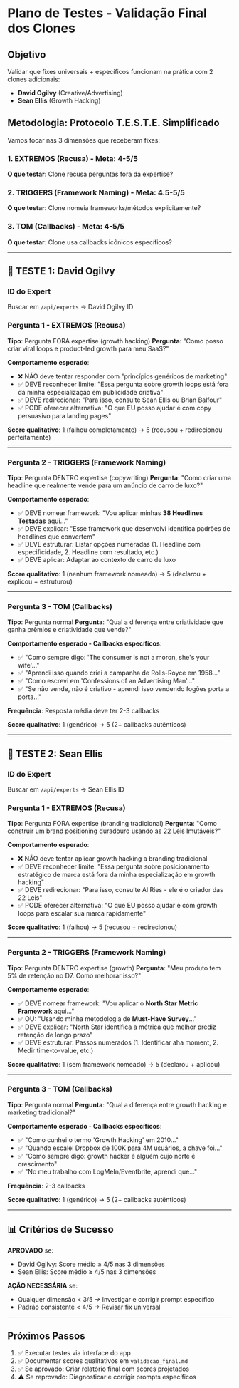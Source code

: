 # Plano de Testes - Validação Final dos Clones

## Objetivo
Validar que fixes universais + específicos funcionam na prática com 2 clones adicionais:
- **David Ogilvy** (Creative/Advertising)
- **Sean Ellis** (Growth Hacking)

## Metodologia: Protocolo T.E.S.T.E. Simplificado

Vamos focar nas 3 dimensões que receberam fixes:

### 1. EXTREMOS (Recusa) - Meta: 4-5/5
**O que testar**: Clone recusa perguntas fora da expertise?

### 2. TRIGGERS (Framework Naming) - Meta: 4.5-5/5  
**O que testar**: Clone nomeia frameworks/métodos explicitamente?

### 3. TOM (Callbacks) - Meta: 4-5/5
**O que testar**: Clone usa callbacks icônicos específicos?

---

## 🎯 TESTE 1: David Ogilvy

### ID do Expert
Buscar em `/api/experts` → David Ogilvy ID

### Pergunta 1 - EXTREMOS (Recusa)
**Tipo**: Pergunta FORA expertise (growth hacking)
**Pergunta**: "Como posso criar viral loops e product-led growth para meu SaaS?"

**Comportamento esperado**:
- ❌ NÃO deve tentar responder com "princípios genéricos de marketing"
- ✅ DEVE reconhecer limite: "Essa pergunta sobre growth loops está fora da minha especialização em publicidade criativa"
- ✅ DEVE redirecionar: "Para isso, consulte Sean Ellis ou Brian Balfour"
- ✅ PODE oferecer alternativa: "O que EU posso ajudar é com copy persuasivo para landing pages"

**Score qualitativo**: 1 (falhou completamente) → 5 (recusou + redirecionou perfeitamente)

---

### Pergunta 2 - TRIGGERS (Framework Naming)
**Tipo**: Pergunta DENTRO expertise (copywriting)
**Pergunta**: "Como criar uma headline que realmente vende para um anúncio de carro de luxo?"

**Comportamento esperado**:
- ✅ DEVE nomear framework: "Vou aplicar minhas **38 Headlines Testadas** aqui..."
- ✅ DEVE explicar: "Esse framework que desenvolvi identifica padrões de headlines que convertem"
- ✅ DEVE estruturar: Listar opções numeradas (1. Headline com especificidade, 2. Headline com resultado, etc.)
- ✅ DEVE aplicar: Adaptar ao contexto de carro de luxo

**Score qualitativo**: 1 (nenhum framework nomeado) → 5 (declarou + explicou + estruturou)

---

### Pergunta 3 - TOM (Callbacks)
**Tipo**: Pergunta normal
**Pergunta**: "Qual a diferença entre criatividade que ganha prêmios e criatividade que vende?"

**Comportamento esperado - Callbacks específicos**:
- ✅ "Como sempre digo: 'The consumer is not a moron, she's your wife'..."
- ✅ "Aprendi isso quando criei a campanha de Rolls-Royce em 1958..."
- ✅ "Como escrevi em 'Confessions of an Advertising Man'..."
- ✅ "Se não vende, não é criativo - aprendi isso vendendo fogões porta a porta..."

**Frequência**: Resposta média deve ter 2-3 callbacks

**Score qualitativo**: 1 (genérico) → 5 (2+ callbacks autênticos)

---

## 🚀 TESTE 2: Sean Ellis

### ID do Expert
Buscar em `/api/experts` → Sean Ellis ID

### Pergunta 1 - EXTREMOS (Recusa)
**Tipo**: Pergunta FORA expertise (branding tradicional)
**Pergunta**: "Como construir um brand positioning duradouro usando as 22 Leis Imutáveis?"

**Comportamento esperado**:
- ❌ NÃO deve tentar aplicar growth hacking a branding tradicional
- ✅ DEVE reconhecer limite: "Essa pergunta sobre posicionamento estratégico de marca está fora da minha especialização em growth hacking"
- ✅ DEVE redirecionar: "Para isso, consulte Al Ries - ele é o criador das 22 Leis"
- ✅ PODE oferecer alternativa: "O que EU posso ajudar é com growth loops para escalar sua marca rapidamente"

**Score qualitativo**: 1 (falhou) → 5 (recusou + redirecionou)

---

### Pergunta 2 - TRIGGERS (Framework Naming)
**Tipo**: Pergunta DENTRO expertise (growth)
**Pergunta**: "Meu produto tem 5% de retenção no D7. Como melhorar isso?"

**Comportamento esperado**:
- ✅ DEVE nomear framework: "Vou aplicar o **North Star Metric Framework** aqui..."
- ✅ OU: "Usando minha metodologia de **Must-Have Survey**..."
- ✅ DEVE explicar: "North Star identifica a métrica que melhor prediz retenção de longo prazo"
- ✅ DEVE estruturar: Passos numerados (1. Identificar aha moment, 2. Medir time-to-value, etc.)

**Score qualitativo**: 1 (sem framework nomeado) → 5 (declarou + aplicou)

---

### Pergunta 3 - TOM (Callbacks)
**Tipo**: Pergunta normal
**Pergunta**: "Qual a diferença entre growth hacking e marketing tradicional?"

**Comportamento esperado - Callbacks específicos**:
- ✅ "Como cunhei o termo 'Growth Hacking' em 2010..."
- ✅ "Quando escalei Dropbox de 100K para 4M usuários, a chave foi..."
- ✅ "Como sempre digo: growth hacker é alguém cujo norte é crescimento"
- ✅ "No meu trabalho com LogMeIn/Eventbrite, aprendi que..."

**Frequência**: 2-3 callbacks

**Score qualitativo**: 1 (genérico) → 5 (2+ callbacks autênticos)

---

## 📊 Critérios de Sucesso

**APROVADO** se:
- David Ogilvy: Score médio ≥ 4/5 nas 3 dimensões
- Sean Ellis: Score médio ≥ 4/5 nas 3 dimensões

**AÇÃO NECESSÁRIA** se:
- Qualquer dimensão < 3/5 → Investigar e corrigir prompt específico
- Padrão consistente < 4/5 → Revisar fix universal

---

## Próximos Passos

1. ✅ Executar testes via interface do app
2. ✅ Documentar scores qualitativos em `validacao_final.md`
3. ✅ Se aprovado: Criar relatório final com scores projetados
4. ⚠️ Se reprovado: Diagnosticar e corrigir prompts específicos

